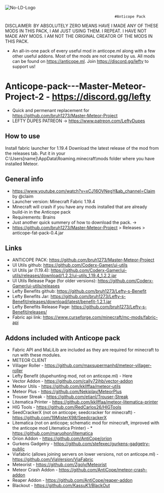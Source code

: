 ![No-LD-Logo](https://github.com/frozesentic/Anticope-pack---Master-Meteor-Project-2/assets/99868523/881e5fc7-8542-4ca8-a34a-90e1374d2bf3)

                                                      #Anticope Pack
DISCLAIMER: BY ABSOLUTELY ZERO MEANS HAVE I MADE ANY OF THESE MODS IN THIS PACK, I AM JUST USING THEM. I REPEAT. I HAVE NOT MADE ANY MODS. I AM NOT THE ORIGINAL CREATOR OF THE MODS IN THIS PACK. 

* An all-in-one pack of every useful mod in anticope.ml along with a few other useful addons. Most of the mods are not created by us. All mods can be found on https://anticope.ml. Join https://discord.gg/lefty to support us!

# Anticope-pack---Master-Meteor-Project-2 - https://discord.gg/lefty
* Quick and permenant replacement for https://github.com/bruh1273/Master-Meteor-Project
* LEFTY DUPES PATREON -> https://www.patreon.com/LeftyDupes

## How to use
Install fabric launcher for 1.19.4
Download the latest release of the mod from the releases tab.
Put it in your C:\Users\[name]\AppData\Roaming\.minecraft\mods folder where you have installed Meteor.

## General info
* https://www.youtube.com/watch?v=xCJ16OVNegY&ab_channel=Claim by @claim
* Launcher version: Minecraft Fabric 1.19.4
* Minecraft will crash if you have any mods installed that are already build-in in the Anticope pack
* Requirements: Brains
* Just another quick summery of how to download the pack. ->
* https://github.com/bruh1273/Master-Meteor-Project > Releases > anticope-fat-pack-0.4.jar

## Links
* ANTICOPE PACK: https://github.com/bruh1273/Master-Meteor-Project
* UI Utils github: https://github.com/Coderx-Gamer/ui-utils
* UI Utils jar (1.19.4): https://github.com/Coderx-Gamer/ui-utils/releases/download/1.2.2/ui-utils_1.19.4_1.2.2.jar
* UI Utils Release Page (for older versions): https://github.com/Coderx-Gamer/ui-utils/releases
* Lefty Benefits github: https://github.com/bruh1273/Lefty-s-Benefit
* Lefty Benefits Jar: https://github.com/bruh1273/Lefty-s-Benefit/releases/download/latest/benefit-1.2.1.jar
* Lefty Benefits Release Page: https://github.com/bruh1273/Lefty-s-Benefit/releases/
* Fabric api link: https://www.curseforge.com/minecraft/mc-mods/fabric-api

## Addons included with Anticope pack
* Fabric API and MaLiLib are included as they are required for minecraft to run with these modules.
* METEOR CLIENT
* Villager Roller - https://github.com/maxsupermanhd/meteor-villager-roller
* Lefty Benefit (dupehunting mod, not on anticope.ml) - Here
* Vector Addon - https://github.com/cally72jhb/vector-addon
* Meteor Utils - https://github.com/kkllffaa/meteor-utils
* Meteor Plus - https://github.com/Nekiplay/MeteorPlus
* Trouser Streak - https://github.com/etianl/Trouser-Streak
* Litematica Printer - https://github.com/kkllffaa/meteor-litematica-printer
* HIG Tools - https://github.com/RedCarlos26/HIGTools
* SeedCrackerX (not on anticope; seedcracker for minecraft) - https://github.com/19MisterX98/SeedcrackerX
* Litematica (not on anticope; schematic mod for minecraft, improved with the anticope mod Litematica Printer) - * https://github.com/maruohon/litematica
* Orion Addon - https://github.com/AntiCope/orion
* Gurkens Gadgetry - https://github.com/stefexec/gurkens-gadgetry-public
* Viafabric (allows joining servers on lower versions, not on anticope.ml) - https://github.com/ViaVersion/ViaFabric
* Meteorist - https://github.com/Zgoly/Meteorist
* Meteor Crash Addon - https://github.com/AntiCope/meteor-crash-addon
* Reaper Addon - https://github.com/AntiCope/reaper-addon
* Blackout - https://github.com/KassuK1/BlackOut
